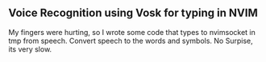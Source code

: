 ## Voice Recognition using Vosk for typing in NVIM

My fingers were hurting, so I wrote some code that types to nvimsocket in tmp from speech. Convert speech to the words and symbols. No Surpise, its very slow. 
